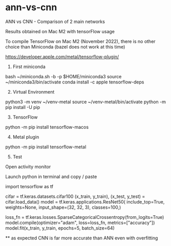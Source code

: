 # ann-vs-cnn
ANN vs CNN - Comparison of 2 main networks

Results obtained on Mac M2 with tensorFlow usage

To compile TensorFlow on Mac M2 (November 2022), there is no other choice than Miniconda (bazel does not work at this time)

https://developer.apple.com/metal/tensorflow-plugin/

1. First miniconda

bash ~/miniconda.sh -b -p $HOME/miniconda3
source ~/miniconda3/bin/activate
conda install -c apple tensorflow-deps

2. Virtual Environment

python3 -m venv ~/venv-metal
source ~/venv-metal/bin/activate
python -m pip install -U pip

3.  TensorFlow

python -m pip install tensorflow-macos

4.  Metal plugin

python -m pip install tensorflow-metal


5. Test

Open activity monitor 

Launch python in terminal and copy / paste 

import tensorflow as tf

cifar = tf.keras.datasets.cifar100
(x_train, y_train), (x_test, y_test) = cifar.load_data()
model = tf.keras.applications.ResNet50(
    include_top=True,
    weights=None,
    input_shape=(32, 32, 3),
    classes=100,)

loss_fn = tf.keras.losses.SparseCategoricalCrossentropy(from_logits=True)
model.compile(optimizer="adam", loss=loss_fn, metrics=["accuracy"])
model.fit(x_train, y_train, epochs=5, batch_size=64)


** as expected CNN is far more accurate than ANN even with overfitting 

